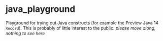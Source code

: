 # java_playground

Playground for trying out Java constructs (for example the Preview Java 14 `Record`). This is probably of little interest to the public. _please move along, nothing to see here_
